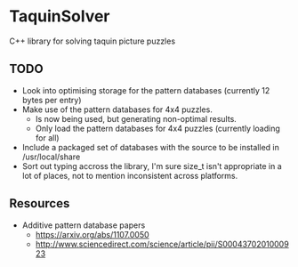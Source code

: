 # TaquinSolver
C++ library for solving taquin picture puzzles

## TODO
* Look into optimising storage for the pattern databases (currently 12 bytes per entry)
* Make use of the pattern databases for 4x4 puzzles.
    * Is now being used, but generating non-optimal results.
    * Only load the pattern databases for 4x4 puzzles (currently loading for all)
* Include a packaged set of databases with the source to be installed in /usr/local/share
* Sort out typing accross the library, I'm sure size_t isn't appropriate in a lot of places, not to mention inconsistent across platforms.

## Resources
* Additive pattern database papers
    * https://arxiv.org/abs/1107.0050
    * http://www.sciencedirect.com/science/article/pii/S0004370201000923
